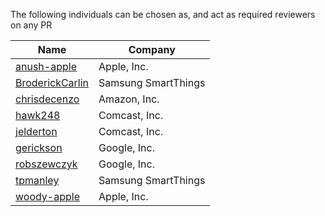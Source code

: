 The following individuals can be chosen as, and act as required reviewers on any PR

| Name | Company |
|----|----|
| [anush-apple](https://github.com/anush-apple) | Apple, Inc. |
| [BroderickCarlin](https://github.com/BroderickCarlin) | Samsung SmartThings |
| [chrisdecenzo](https://github.com/chrisdecenzo) | Amazon, Inc. |
| [hawk248](https://github.com/hawk248) | Comcast, Inc. |
| [jelderton](https://github.com/jelderton) | Comcast, Inc. |
| [gerickson](https://github.com/gerickson) | Google, Inc. |
| [robszewczyk](https://github.com/robszewczyk) | Google, Inc. |
| [tpmanley](https://github.com/tpmanley) | Samsung SmartThings |
| [woody-apple](https://github.com/woody-apple) | Apple, Inc. |

